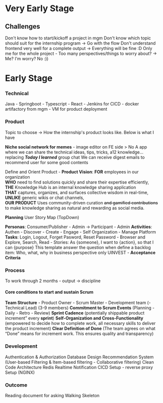 
# Very Early Stage
## Challenges
Don't know how to start/kickoff a project in mgm
Don't know which topic should suit for the internship program -> Go with the flow
Don't understand frontend very well for a complete output -> Everything will be fine :D
Only me for the whole project - Too many perspectives/things to worry about? -> Me? I'm worry? No :))

# Early Stage
### Technical 
Java - Springboot - Typescript - React - Jenkins for CICD - docker artifactory from mgm - VM for product deployment

### Product 
Topic to choose -> How the internship's product looks like. Below is what I have

**Niche social network for memes** - image editor on FE side > No 
A app where we can share the technical ideas, tips, tricks, a12 knowledge... replacing ***Today I learned*** group chat
We can receive digest emails to recommend user for some good contents

Define and Orient Product - **Product Vision**:
**FOR** employees in our organization  
**WHO** need to find solutions quickly and share their expertise efficiently,  
**THE** Knowledge Hub is an internal knowledge sharing application  
**THAT** captures, organizes, and surfaces collective wisdom in real-time,  
**UNLIKE** generic wikis or chat channels,  
**OUR PRODUCT** Uses community-driven curation ~~and gamified contributions~~ to make knowledge sharing as natural and rewarding as social media.

**Planning**
User Story Map (TopDown)
 
**Personas**: Consumer/Publisher - Admin -> Participant - Admin
**Activities**: Authen  - Discover - Create - Engage - Self Organization - Manage Platform
**Tasks**: Login, Logout, Forget Pasword, Reset Password - Browser and Explore, Search, Read -
Stories: As {someone}, I want to {action}, so that I can {purpose}
This template answer the question when define a backlog item:
Who, what, why in business perspective only 
UINVEST - **Acceptance Criteria**
### Process
To work through 2 months - output -> discipline
#### Core conditions to start and sustain Scrum

**Team Structure** - Product Owner - Scrum Master - Development team (- Technical Lead) (3-9 members)
**Commitment to Scrum Events** (Planning - Daily - Retro - Review)
**Sprint Cadence** (potentially shippable product increment” every **sprint**)
**Self-Organization and Cross-Functionality** (empowered to decide how to complete work, all necessary skills to deliver the product increment)
**Clear Definition of Done** (The team agrees on what “Done” means for increment work. This ensures quality and transparency)


### Development
Authentication & Authorization
Database Design
Recommendation System (User-based Filtering & Item-based filtering - Collaborative filtering) 
Clean Code Architecture
Redis Realtime Notification
CICD Setup - reverse proxy Setup (NGINX)

### Outcome

Reading document for asking
Walking Skeleton

